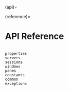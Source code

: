 (api)=

(reference)=

# API Reference

```{toctree}

properties
servers
sessions
windows
panes
constants
common
exceptions
```

